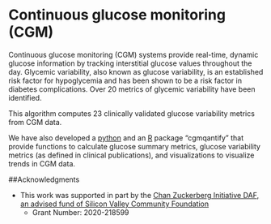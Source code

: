 # Continuous glucose monitoring (CGM)
Continuous glucose monitoring (CGM) systems provide real-time, dynamic glucose information by tracking interstitial glucose values throughout the day. Glycemic variability, also known as glucose variability, is an established risk factor for hypoglycemia and has been shown to be a risk factor in diabetes complications. Over 20 metrics of glycemic variability have been identified.

This algorithm computes 23 clinically validated glucose variability metrics from CGM data.

We have also developed a [python](https://github.com/DigitalBiomarkerDiscoveryPipeline/cgmquantify) and an [R](https://github.com/DigitalBiomarkerDiscoveryPipeline/cgmquantify-R) package “cgmqantify” that provide functions to calculate glucose summary metrics, glucose variability metrics (as defined in clinical publications), and visualizations to visualize trends in CGM data.

##Acknowledgments
* This work was supported in part by the [Chan Zuckerberg Initiative DAF, an advised fund of Silicon Valley Community Foundation](https://chanzuckerberg.com/eoss/proposals/expanding-the-open-mhealth-platform-to-support-digital-biomarker-discovery/)
    * Grant Number: 2020-218599